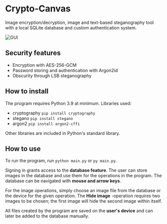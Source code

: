 # Crypto-Canvas
Image encryption/decryption, image and text-based steganography tool with a local SQLite database and custom authentication system.

![GUI](https://github.com/irriv/Crypto-Canvas/assets/105553132/ccd82381-d553-4c46-9315-0c94b3adbd78)
## Security features
- Encryption with AES-256-GCM
- Password storing and authentication with Argon2id
- Obscurity through LSB steganography
## How to install
The program requires Python 3.9 at minimum.
Libraries used:
- cryptography `pip install cryptography`
- stegano `pip install stegano`
- argon2 `pip install argon2-cffi`

Other libraries are included in Python's standard library.
## How to use
To run the program, run `python main.py` or `py main.py`.

Signing in grants access to the **database feature**. The user can store images in the database and use them for the operations in the program. The database can be navigated with **mouse and arrow keys**.

For the image operations, simply choose an image file from the database or the device for the given operation. The **Hide image** -operation requires two images to be chosen; the first image will hide the second image within itself.

All files created by the program are saved on the **user's device** and can later be added to the database manually.
